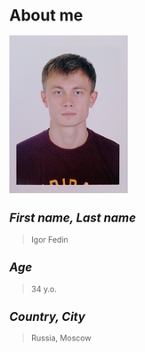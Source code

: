 # About me 
![image 1](https://github.com/Vodoley89/My_portpholio/blob/main/%D1%84%D0%BE%D1%82%D0%BE%20%D0%BD%D0%B0%20%D0%B4%D0%BE%D0%BA%D1%83%D0%BC%D0%B5%D0%BD%D1%82.png)


## _First name, Last name_
> Igor Fedin

## _Age_
> 34 y.o.

## _Country, City_
> Russia, Moscow

